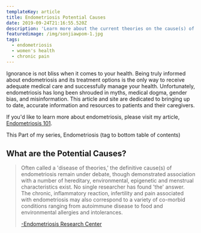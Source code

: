 ```yaml
---
templateKey: article
title: Endometriosis Potential Causes
date: 2019-09-24T21:16:55.520Z
description: 'Learn more about the current theories on the cause(s) of endometriosis '
featuredimage: /img/sonjiawpom-1.jpg
tags:
  - endometriosis
  - women's health
  - chronic pain
---
```

Ignorance is not bliss when it comes to your health. Being truly informed about endometriosis and its treatment options is the only way to receive adequate medical care and successfully manage your health. Unfortunately, endometriosis has long been shrouded in myths, medical dogma, gender bias, and misinformation. This article and site are dedicated to bringing up to date, accurate information and resources to patients and their caregivers. 

If you'd like to learn more about endometriosis, please visit my article, [Endometriosis 101](/articles/2019-08-21-endometriosis/).

This Part of my series, Endometriosis (tag to bottom table of contents)

<h2>What are the Potential Causes?</h2>

<blockquote>

Often called a 'disease of theories,' the definitive cause(s) of endometriosis remain under debate, though demonstrated association with a number of hereditary, environmental, epigenetic and menstrual characteristics exist. No single researcher has found 'the' answer. The chronic, inflammatory reaction, infertility and pain associated with endometriosis may also correspond to a variety of co-morbid conditions ranging from autoimmune disease to food and environmental allergies and intolerances.  <cite>

<a href="https://www.endocenter.org/do-you-have-endo/" target="_blank" rel="noopener noreferrer">-Endometriosis Research Center</a>  </cite>

</blockquote>
